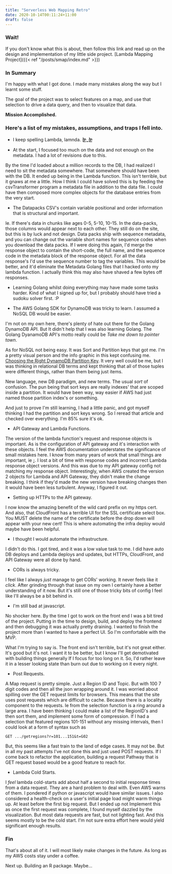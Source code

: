 ```yaml
---
title: "Serverless Web Mapping Retro"
date: 2020-10-14T00:11:24+11:00
draft: false
---
```


### Wait!
If you don't know what this is about, then follow this link and read up on the design and implementation of my little side project. [Lambda Mapping Project]({{< ref "/posts/smap/index.md" >}})


### In Summary
I'm happy with what I got done. I made many mistakes along the way but I learnt some stuff. 

The goal of the project was to select features on a map, and use that selection to drive a data query, and then to visualize that data. 

**Mission Accomplished.**



### Here's a list of my mistakes, assumptions, and traps I fell into. 

* I keep spelling Lambda, lamnda. **눈_눈**

* At the start, I focused too much on the data and not enough on the metadata. I had a lot of revisions due to this.

By the time I'd loaded about a million records to the DB, I had realized I need to sit the metadata somewhere. That somewhere should have been with the DB. It ended up being in the Lambda function. This isn't terrible, but it gnaws at me a little. How I think I could have solved this is by feeding the csvTransformer program a metadata file in addition to the data file. I could have then composed more complex objects for the database entries from the very start.

* The Datapacks CSV's contain variable positional and order information that is structural and important.   

Ie. If there's data in chunks like ages 0-5, 5-10, 10-15. In the data-packs, those columns would appear next to each other. They still do on the site, but this is by luck and not design. Data packs ship with sequence metadata, and you can change out the variable short names for sequence codes when you download the data packs. If I were doing this again, I'd merge the response object to contain the short-code, the full name, and the sequence code in the metadata block of the response object. For all the data response's I'd use the sequence number to tag the variables. This would be better, and it'd eliminate the Metadata Golang files that I hacked onto my lambda function. I actually think this may also have shaved a few bytes off responses.

* Learning Golang whilst doing everything may have made some tasks harder.
Kind of what I signed up for, but I probably should have tried a sudoku solver first. :P

* The AWS Golang SDK for DynamoDB was tricky to learn. I assumed a NoSQL DB would be easier.

I'm not on my own here, there's plenty of hate out there for the Golang DynamoDB API. But It didn't help that I was also learning Golang. The Golang DyanamoDB API's motto really could be *Take me down to pointer town*. 

As for NoSQL not being easy. It was Sort and Partition keys that got me. I'm a pretty visual person and the info graphic in this kept confusing me. [Choosing the Right DynamoDB Partition Key](https://aws.amazon.com/blogs/database/choosing-the-right-dynamodb-partition-key/). It very well could be me, but I was thinking in relational DB terms and kept thinking that all of those tuples were different things, rather than them being just items. 

New language, new DB paradigm, and new terms. The usual *sort* of confusion. The pun being that sort keys are really indexes' that are scoped inside a partition. It would have been way, way easier if AWS had just named those partition index's or something. 

And just to prove I'm still learning, I had a little panic, and got myself thinking I had the partition and sort keys wrong. So I reread that article and checked over everything. I'm 85% sure it's ok.

* API Gateway and Lambda Functions.  

The version of the lambda function's request and response objects is important. As is the configuration of API gateway and it's interaction with these objects. I feel the AWS documentation understates the significance of small mistakes here. I know from many years of work that small things are important, ie **;**. I lost a bit of time with response codes and incorrect Lambda response object versions. And this was due to my API gateway config not matching my response object. Interestingly, when AWS created the version 2 objects for Lambda and API Gateway, they didn't make the change breaking. I think if they'd made the new version have breaking changes then it would have been less turbulent. Anyway, I figured it out.

* Setting up HTTPs to the API gateway.   

I now know the amazing benefit of the wild card prefix on my https cert. And also, that CloudFront has a terrible UI for the SSL certificate select box. You MUST delete the name of the certificate before the drop down will appear with your new cert! This is where automating the infra deploy would maybe have been helpful.

* I thought I would automate the infrastructure.

I didn't do this. I got tired, and it was a low value task to me. I did have auto DB deploys and Lambda deploys and updates, but HTTPs, CloudFront, and API Gateway were all done by hand.

* CORs is always tricky.  

I feel like I always *just* manage to get CORs' working. It never feels like it *click*. After grinding through that issue on my own I certainly have a better understanding of it now. But it's still one of those tricky bits of config I feel like I'll always be a bit behind in.

* I'm still bad at javascript. 

No shocker here. By the time I got to work on the front end I was a bit tired of the project. Putting in the time to design, build, and deploy the frontend and then debugging it was actually pretty draining. I wanted to finish the project more than I wanted to have a perfect UI. So I'm comfortable with the MVP. 

What I'm trying to say is. The front end isn't terrible, but it's not great either. It's good but it's not. I want it to be better, but I know I'll get demotivated with building things generally If I focus for too long on it. So, I'd rather leave it in a lesser looking state than burn out due to working on it every night.

* Post Requests.

A Map request is pretty simple. Just a Region ID and Topic. But with 100 7 digit codes and then all the json wrapping around it. I was worried about spilling over the GET request limits for browsers. This means that the site uses post requests which are difficult to cache. 
Because there is a locality component to the requests. Ie from the selection function is a ring around a large area. I have been thinking I could make a list of the  RegionID's and then sort them, and implement some form of compression. If I had a selection that featured regions 101-151 without any missing intervals, then I could look at a form of syntax such as  
```
GET .../getregions?r=101...151&t=G02
```
But, this seems like a fast train to the land of edge cases. It may not be. But in all my past attempts I've not done this and just used POST requests. If I come back to refactor the application, building a request Pathway that is GET request based would be a good feature to reach for. 

* Lambda Cold Starts.

I *feel* lambda cold-starts add about half a second to initial response times from a data request. They are a hard problem to deal with. Even AWS warns of them. I pondered if python or javascript would have similar issues. I also considered a health-check on a user's initial page load might warm things up. At least before the first big request. But I ended up not Implement this as once the first request was complete, I found myself dazzled by the visualization. 
But most data requests are fast, but not lighting fast. And this seems mostly to be the cold start. I'm not sure extra effort here would yield significant enough results.

### Fin

That's about all of it. I will most likely make changes in the future. As long as my AWS costs stay under a coffee.

Next up. Building an R package. Maybe...
